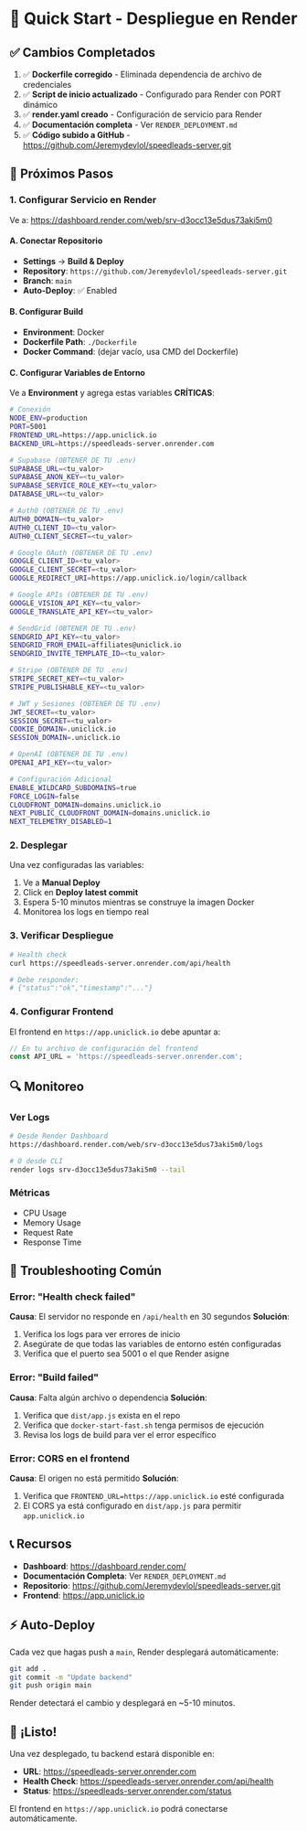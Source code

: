 # 🚀 Quick Start - Despliegue en Render

## ✅ Cambios Completados

1. ✅ **Dockerfile corregido** - Eliminada dependencia de archivo de credenciales
2. ✅ **Script de inicio actualizado** - Configurado para Render con PORT dinámico
3. ✅ **render.yaml creado** - Configuración de servicio para Render
4. ✅ **Documentación completa** - Ver `RENDER_DEPLOYMENT.md`
5. ✅ **Código subido a GitHub** - https://github.com/Jeremydevlol/speedleads-server.git

## 🎯 Próximos Pasos

### 1. Configurar Servicio en Render

Ve a: https://dashboard.render.com/web/srv-d3occ13e5dus73aki5m0

#### A. Conectar Repositorio
- **Settings** → **Build & Deploy**
- **Repository**: `https://github.com/Jeremydevlol/speedleads-server.git`
- **Branch**: `main`
- **Auto-Deploy**: ✅ Enabled

#### B. Configurar Build
- **Environment**: Docker
- **Dockerfile Path**: `./Dockerfile`
- **Docker Command**: (dejar vacío, usa CMD del Dockerfile)

#### C. Configurar Variables de Entorno
Ve a **Environment** y agrega estas variables **CRÍTICAS**:

```bash
# Conexión
NODE_ENV=production
PORT=5001
FRONTEND_URL=https://app.uniclick.io
BACKEND_URL=https://speedleads-server.onrender.com

# Supabase (OBTENER DE TU .env)
SUPABASE_URL=<tu_valor>
SUPABASE_ANON_KEY=<tu_valor>
SUPABASE_SERVICE_ROLE_KEY=<tu_valor>
DATABASE_URL=<tu_valor>

# Auth0 (OBTENER DE TU .env)
AUTH0_DOMAIN=<tu_valor>
AUTH0_CLIENT_ID=<tu_valor>
AUTH0_CLIENT_SECRET=<tu_valor>

# Google OAuth (OBTENER DE TU .env)
GOOGLE_CLIENT_ID=<tu_valor>
GOOGLE_CLIENT_SECRET=<tu_valor>
GOOGLE_REDIRECT_URI=https://app.uniclick.io/login/callback

# Google APIs (OBTENER DE TU .env)
GOOGLE_VISION_API_KEY=<tu_valor>
GOOGLE_TRANSLATE_API_KEY=<tu_valor>

# SendGrid (OBTENER DE TU .env)
SENDGRID_API_KEY=<tu_valor>
SENDGRID_FROM_EMAIL=affiliates@uniclick.io
SENDGRID_INVITE_TEMPLATE_ID=<tu_valor>

# Stripe (OBTENER DE TU .env)
STRIPE_SECRET_KEY=<tu_valor>
STRIPE_PUBLISHABLE_KEY=<tu_valor>

# JWT y Sesiones (OBTENER DE TU .env)
JWT_SECRET=<tu_valor>
SESSION_SECRET=<tu_valor>
COOKIE_DOMAIN=.uniclick.io
SESSION_DOMAIN=.uniclick.io

# OpenAI (OBTENER DE TU .env)
OPENAI_API_KEY=<tu_valor>

# Configuración Adicional
ENABLE_WILDCARD_SUBDOMAINS=true
FORCE_LOGIN=false
CLOUDFRONT_DOMAIN=domains.uniclick.io
NEXT_PUBLIC_CLOUDFRONT_DOMAIN=domains.uniclick.io
NEXT_TELEMETRY_DISABLED=1
```

### 2. Desplegar

Una vez configuradas las variables:

1. Ve a **Manual Deploy**
2. Click en **Deploy latest commit**
3. Espera 5-10 minutos mientras se construye la imagen Docker
4. Monitorea los logs en tiempo real

### 3. Verificar Despliegue

```bash
# Health check
curl https://speedleads-server.onrender.com/api/health

# Debe responder:
# {"status":"ok","timestamp":"..."}
```

### 4. Configurar Frontend

El frontend en `https://app.uniclick.io` debe apuntar a:

```javascript
// En tu archivo de configuración del frontend
const API_URL = 'https://speedleads-server.onrender.com';
```

## 🔍 Monitoreo

### Ver Logs
```bash
# Desde Render Dashboard
https://dashboard.render.com/web/srv-d3occ13e5dus73aki5m0/logs

# O desde CLI
render logs srv-d3occ13e5dus73aki5m0 --tail
```

### Métricas
- CPU Usage
- Memory Usage  
- Request Rate
- Response Time

## 🐛 Troubleshooting Común

### Error: "Health check failed"
**Causa**: El servidor no responde en `/api/health` en 30 segundos
**Solución**: 
1. Verifica los logs para ver errores de inicio
2. Asegúrate de que todas las variables de entorno estén configuradas
3. Verifica que el puerto sea 5001 o el que Render asigne

### Error: "Build failed"
**Causa**: Falta algún archivo o dependencia
**Solución**:
1. Verifica que `dist/app.js` exista en el repo
2. Verifica que `docker-start-fast.sh` tenga permisos de ejecución
3. Revisa los logs de build para ver el error específico

### Error: CORS en el frontend
**Causa**: El origen no está permitido
**Solución**:
1. Verifica que `FRONTEND_URL=https://app.uniclick.io` esté configurada
2. El CORS ya está configurado en `dist/app.js` para permitir `app.uniclick.io`

## 📞 Recursos

- **Dashboard**: https://dashboard.render.com/
- **Documentación Completa**: Ver `RENDER_DEPLOYMENT.md`
- **Repositorio**: https://github.com/Jeremydevlol/speedleads-server.git
- **Frontend**: https://app.uniclick.io

## ⚡ Auto-Deploy

Cada vez que hagas push a `main`, Render desplegará automáticamente:

```bash
git add .
git commit -m "Update backend"
git push origin main
```

Render detectará el cambio y desplegará en ~5-10 minutos.

## 🎉 ¡Listo!

Una vez desplegado, tu backend estará disponible en:
- **URL**: https://speedleads-server.onrender.com
- **Health Check**: https://speedleads-server.onrender.com/api/health
- **Status**: https://speedleads-server.onrender.com/status

El frontend en `https://app.uniclick.io` podrá conectarse automáticamente.
